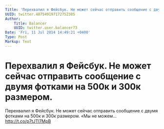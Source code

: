 ```yaml
---
Title: 'Перехвалил я Фейсбук. Не может сейчас отправить сообщение с двумя фотками на 500к и 300к размером.'
UUID: twitter.487549197172752385
Author:
    Title: Balancer
    UUID: twitter.user.balancer73
Date: 'Fri, 11 Jul 2014 14:49:21 +0400'
Type: Post
Markup: Text
---
```


# Перехвалил я Фейсбук. Не может сейчас отправить сообщение с двумя фотками на 500к и 300к размером.

Перехвалил я Фейсбук. Не может сейчас отправить сообщение с
двумя фотками на 500к и 300к размером. «Мы не можем...
http://t.co/p7tJTl7MpB